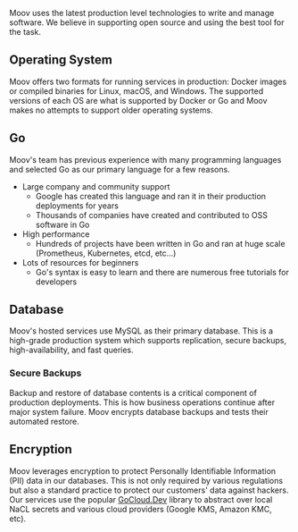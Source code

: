 Moov uses the latest production level technologies to write and manage software. We believe in supporting open source and using the best tool for the task.

## Operating System

Moov offers two formats for running services in production: Docker images or compiled binaries for Linux, macOS, and Windows. The supported versions of each OS are what is supported by Docker or Go and Moov makes no attempts to support older operating systems.

## Go

Moov's team has previous experience with many programming languages and selected Go as our primary language for a few reasons.

- Large company and community support
    - Google has created this language and ran it in their production deployments for years
    - Thousands of companies have created and contributed to OSS software in Go
- High performance
    - Hundreds of projects have been written in Go and ran at huge scale (Prometheus, Kubernetes, etcd, etc...)
- Lots of resources for beginners
    - Go's syntax is easy to learn and there are numerous free tutorials for developers

## Database

Moov's hosted services use MySQL as their primary database. This is a high-grade production system which supports replication, secure backups, high-availability, and fast queries.

### Secure Backups

Backup and restore of database contents is a critical component of production deployments. This is how business operations continue after major system failure. Moov encrypts database backups and tests their automated restore.

## Encryption

Moov leverages encryption to protect Personally Identifiable Information (PII) data in our databases. This is not only required by various regulations but also a standard practice to protect our customers' data against hackers. Our services use the popular [GoCloud.Dev](https://gocloud.dev/howto/secrets/) library to abstract over local NaCL secrets and various cloud providers (Google KMS, Amazon KMC, etc).
